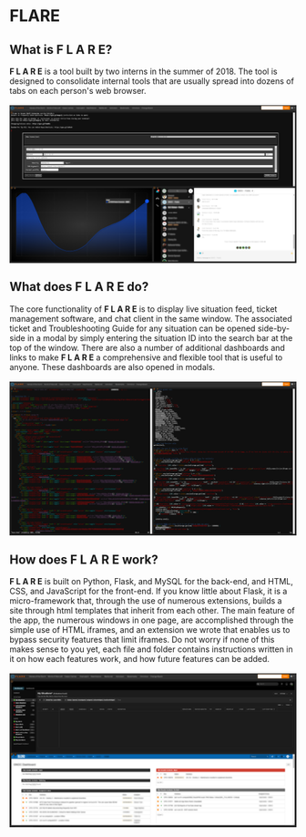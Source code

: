 # FLARE
## What is F L A R E?
__F L A R E__ is a tool built by two interns in the summer of 2018. The tool is designed to consolidate internal tools that are usually spread into dozens of tabs on each person's web browser.<br><br>
<img align="center" src="https://github.com/ArnoAlford/FLARE/blob/master/1.png">
## What does F L A R E do?
The core functionality of __F L A R E__ is to display live situation feed, ticket management software, and chat client in the same window. The associated ticket and Troubleshooting Guide for any situation can be opened side-by-side in a modal by simply entering the situation ID into the search bar at the top of the window. There are also a number of additional dashboards and links to make __F L A R E__ a comprehensive and flexible tool that is useful to anyone. These dashboards are also opened in modals.<br><br>
<img align="center" src="https://github.com/ArnoAlford/FLARE/blob/master/2.png">
## How does F L A R E work?
__F L A R E__ is built on Python, Flask, and MySQL for the back-end, and HTML, CSS, and JavaScript for the front-end. If you know little about Flask, it is a micro-framework that, through the use of numerous extensions, builds a site through html templates that inherit from each other. The main feature of the app, the numerous windows in one page, are accomplished through the simple use of HTML iframes, and an extension we wrote that enables us to bypass security features that limit iframes. Do not worry if none of this makes sense to you yet, each file and folder contains instructions written in it on how each features work, and how future features can be added.<br><br>
<img align="center" src="https://github.com/ArnoAlford/FLARE/blob/master/3.png">
